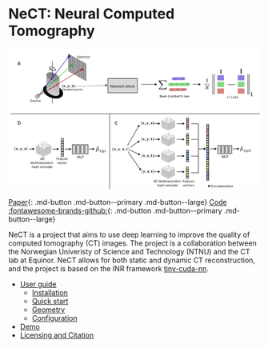 # NeCT: Neural Computed Tomography
![NeCT Pipeline](images/pipeline.png)

[Paper](https://arxiv.org/xxxxx){: .md-button .md-button--primary .md-button--large}
[Code :fontawesome-brands-github:](https://github.com/haakonnese/nect){: .md-button .md-button--primary .md-button--large}

NeCT is a project that aims to use deep learning to improve the quality of computed tomography (CT) images. The project is a collaboration between the Norwegian Univeristy of Science and Technology (NTNU) and the CT lab at Equinor. NeCT allows for both static and dynamic CT reconstruction, and the project is based on the INR framework [tiny-cuda-nn](https://github.com/NVlabs/tiny-cuda-nn).

- [User guide](userguide/start/index.md)
    - [Installation](userguide/start/installation.md)
    - [Quick start](userguide/start/quickstart.md)
    - [Geometry](userguide/geometry/index.md)
    - [Configuration](userguide/config/index.md)
- [Demo](userguide/demo/index.md)
- [Licensing and Citation](about/licensing-and-citation.md)